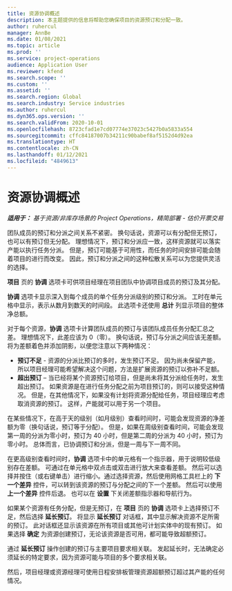 ```yaml
---
title: 资源协调概述
description: 本主题提供的信息将帮助您确保项目的资源预订和分配一致。
author: ruhercul
manager: AnnBe
ms.date: 01/08/2021
ms.topic: article
ms.prod: ''
ms.service: project-operations
audience: Application User
ms.reviewer: kfend
ms.search.scope: ''
ms.custom: ''
ms.assetid: ''
ms.search.region: Global
ms.search.industry: Service industries
ms.author: ruhercul
ms.dyn365.ops.version: ''
ms.search.validFrom: 2020-10-01
ms.openlocfilehash: 8723cfad1e7cd07774e37023c5427b0a5833a554
ms.sourcegitcommit: cffc84187007b34211c90babef8af5152d4d92ea
ms.translationtype: HT
ms.contentlocale: zh-CN
ms.lasthandoff: 01/12/2021
ms.locfileid: "4849613"
---
```

# <a name="resource-reconciliation-overview"></a>资源协调概述

_**适用于：** 基于资源/非库存场景的 Project Operations，精简部署 - 估价开票交易_

团队成员的预订和分派之间关系不紧密。 换句话说，资源可以有分配但无预订，也可以有预订但无分配。 理想情况下，预订和分派应一致，这样资源就可以落实产能以执行任务分派。 但是，预订可能基于可用性，而任务的时间安排可能会随着项目的进行而改变。 因此，预订和分派之间的这种松散关系可以为您提供灵活的选择。

**项目** 页的 **协调** 选项卡可供项目经理在项目团队中协调项目成员的预订及其分配。

**协调** 选项卡显示深入到每个成员的单个任务分派级别的预订和分派。 工时在单元格中显示，表示从数月到数天的时间段。 此选项卡还使用 **总计** 列显示项目的整体净总额。

对于每个资源，**协调** 选项卡计算团队成员的预订与该团队成员任务分配汇总之差。 理想情况下，此差应该为 0（零）。 换句话说，预订与分派之间应该无差额。 将为差额着色并添加阴影，以便您注意以下两种情况：

- **预订不足** - 资源的分派比预订的多时，发生预订不足。 因为尚未保留产能，所以项目经理可能希望解决这个问题，方法是扩展资源的预订以弥补不足额。
- **超出预订** – 当已经将某个资源预订给项目，但是尚未将其分派给任务时，发生超出预订。 如果资源是在进行任务分配之前为项目预订的，则可以接受这种情况。 但是，在其他情况下，如果没有计划将资源分配给任务，项目经理应考虑取消资源的预订。 这样，产能就可以用于另一个项目。

在某些情况下，在高于天的级别（如月级别）查看时间时，可能会发现资源的净差额为零（换句话说，预订等于分配）。 但是，如果在周级别查看时间，可能会发现第一周的分派为零小时，预订为 40 小时，但是第二周的分派为 40 小时，预订为零小时。 总体而言，已协调预订和分派，但是一周与下一周不同。

在更高级别查看时间时，**协调** 选项卡中的单元格有一个指示器，用于说明较低级别存在差额。 可通过在单元格中双点击或双击进行放大来查看差额。 然后可以选择并按住（或右键单击）进行缩小。通过选择资源，然后使用网格工具栏上的 **下一个差异** 控件，可以转到该资源的预订与分配之间的下一个差额。 然后可以使用 **上一个差异** 控件后退。 也可以在 **设置** 下关闭差额指示器和导航行为。

如果某个资源有任务分配，但是无预订，在 **项目** 页的 **协调** 选项卡上选择预订不足，然后选择 **延长预订**。 将显示 **延长预订** 对话框，其中显示解决资源不足所需的预订。 此对话框还显示该资源在所有项目或其他可计划实体中的现有预订。 如果选择 **确定** 为资源创建预订，无论该资源是否可用，都可能导致超额预订。

通过 **延长预订** 操作创建的预订与主要项目要求相关联。 发起延长时，无法确定必须延长的特定要求，因为资源可能与项目的多个要求相关联。

然后，项目经理或资源经理可使用日程安排板管理资源超额预订超过其产能的任何情况。

